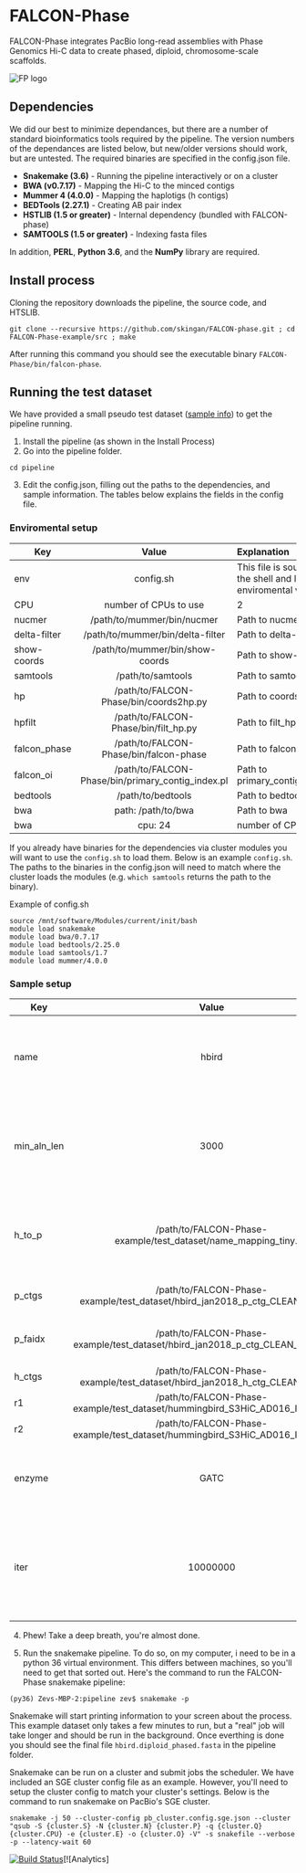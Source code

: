 # FALCON-Phase
FALCON-Phase integrates PacBio long-read assemblies with Phase Genomics Hi-C data to create phased, diploid, chromosome-scale scaffolds.

![FP logo](https://github.com/phasegenomics/FALCON-Phase/blob/master/logo/FP.png)

## Dependencies

We did our best to minimize dependances, but there are a number of standard bioinformatics tools required by the pipeline.
The version numbers of the dependances are listed below, but new/older versions should work, but are untested. The required binaries are specified in the config.json file.  

+ **Snakemake (3.6)**             -  Running the pipeline interactively or on a cluster 
+ **BWA       (v0.7.17)**         -  Mapping the Hi-C to the minced contigs
+ **Mummer 4  (4.0.0)**           -  Mapping the haplotigs (h contigs)
+ **BEDTools  (2.27.1)**          -  Creating AB pair index 
+ **HSTLIB    (1.5 or greater)**  -  Internal dependency (bundled with FALCON-phase)
+ **SAMTOOLS  (1.5 or greater)**  -  Indexing fasta files

In addition, **PERL**, **Python 3.6**, and the **NumPy** library are required.


## Install process

Cloning the repository downloads the pipeline, the source code, and HTSLIB. 

`git clone --recursive https://github.com/skingan/FALCON-phase.git ; cd FALCON-Phase-example/src ; make`

After running this command you should see the executable binary `FALCON-Phase/bin/falcon-phase`.

## Running the test dataset

We have provided a small pseudo test dataset ([sample info](https://www.ncbi.nlm.nih.gov/assembly/GCA_002021895.1/)) to get the pipeline running. 


1. Install the pipeline (as shown in the Install Process)
2. Go into the pipeline folder.

```cd pipeline```

3. Edit the config.json, filling out the paths to the dependencies, and sample information. The tables below explains the fields in the config file. 

### Enviromental setup

| Key          | Value | Explanation  |
| ------------- |:-------------:|:-----|
| env           | config.sh     | This file is sourced by the shell and loads enviromental variables |
| CPU | number of CPUs to use   |   2 |
| nucmer | /path/to/mummer/bin/nucmer     |   Path to nucmer |
| delta-filter | /path/to/mummer/bin/delta-filter    |   Path to delta-filter |
| show-coords | /path/to/mummer/bin/show-coords   |   Path to show-coords |
| samtools | /path/to/samtools   |   Path to samtools |
 | hp | /path/to/FALCON-Phase/bin/coords2hp.py  |  Path to coords2hp.py |
  | hpfilt | /path/to/FALCON-Phase/bin/filt_hp.py |  Path to filt_hp.py |
  | falcon_phase |/path/to/FALCON-Phase/bin/falcon-phase |  Path to falcon-phase | 
  | falcon_oi | /path/to/FALCON-Phase/bin/primary_contig_index.pl |  Path to primary_contig_index.pl | 
  | bedtools | /path/to/bedtools |  Path to bedtools| 
  | bwa | path: /path/to/bwa |  Path to bwa|
  | bwa | cpu: 24 |  number of CPUs|

If you already have binaries for the dependencies via cluster modules you will want to use the `config.sh` to load them. Below is an example `config.sh`. The paths to the binaries in the config.json will need to match where the cluster loads the modules (e.g. `which samtools` returns the path to the binary).

Example of config.sh
```
source /mnt/software/Modules/current/init/bash
module load snakemake
module load bwa/0.7.17
module load bedtools/2.25.0
module load samtools/1.7
module load mummer/4.0.0
```



### Sample setup

| Key          | Value | Explination  |
| ------------- |:-------------:|:-----|
| name           | hbird    | The name of the sample, most output files will have this prefix |
| min_aln_len           | 3000    | The minimal alignment length to consider during haplotig placement |
| h_to_p           | /path/to/FALCON-Phase-example/test_dataset/name_mapping_tiny.txt    | A file that maps the haplotig names to primary contig names |
| p_ctgs           | /path/to/FALCON-Phase-example/test_dataset/hbird_jan2018_p_ctg_CLEAN_tiny.fasta  | Path to primary contigs |
| p_faidx           | /path/to/FALCON-Phase-example/test_dataset/hbird_jan2018_p_ctg_CLEAN_tiny.fasta.fai  | Path to primary contig index |
| h_ctgs           | /path/to/FALCON-Phase-example/test_dataset/hbird_jan2018_h_ctg_CLEAN_tiny.fasta | Path to haplotigs |
| r1           | /path/to/FALCON-Phase-example/test_dataset/hummingbird_S3HiC_AD016_R1_tiny.fastq | Hi-C read-pair 1 |
| r2           | /path/to/FALCON-Phase-example/test_dataset/hummingbird_S3HiC_AD016_R2_tiny.fastq | Hi-C read-pair 2 |
| enzyme           | GATC | The restriction enzyme used for Hi-C library prep |
| iter           | 10000000 | The number of iterations for the phasing algorithm, more is generally better |


4. Phew! Take a deep breath, you're almost done.

5. Run the snakemake pipeline. To do so, on my computer, i need to be in a python 36 virtual environment. This differs between machines, so you'll need to get that sorted out. Here's the command to run the FALCON-Phase snakemake pipeline:

```
(py36) Zevs-MBP-2:pipeline zev$ snakemake -p
```

Snakemake will start printing information to your screen about the process. This example dataset only takes a few minutes to run, but a "real" job will take longer and should be run in the background. Once everthing is done you should see the final file `hbird.diploid_phased.fasta` in the pipeline folder.

Snakemake can be run on a cluster and submit jobs the scheduler. We have included an SGE cluster config file as an example. However, you'll need to setup the cluster config to match your cluster's settings. Below is the command to run snakemake on PacBio's SGE cluster.

```
snakemake -j 50 --cluster-config pb_cluster.config.sge.json --cluster "qsub -S {cluster.S} -N {cluster.N} {cluster.P} -q {cluster.Q} {cluster.CPU} -e {cluster.E} -o {cluster.O} -V" -s snakefile --verbose -p --latency-wait 60
```





 [![Build Status](https://travis-ci.com/phasegenomics/FALCON-Phase.svg?branch=master)](https://travis-ci.com/phasegenomics/FALCON-Phase)[![Analytics]

